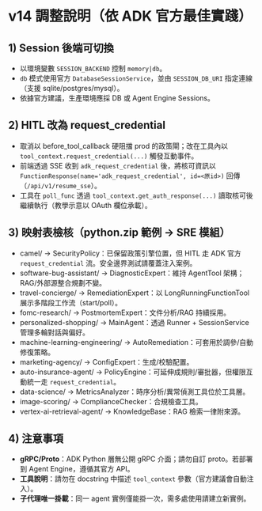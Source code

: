
# v14 調整說明（依 ADK 官方最佳實踐）

## 1) Session 後端可切換
- 以環境變數 `SESSION_BACKEND` 控制 `memory|db`。
- `db` 模式使用官方 `DatabaseSessionService`，並由 `SESSION_DB_URI` 指定連線（支援 sqlite/postgres/mysql）。
- 依據官方建議，生產環境應採 DB 或 Agent Engine Sessions。

## 2) HITL 改為 request_credential
- 取消以 before_tool_callback 硬阻擋 prod 的政策閘；改在工具內以 `tool_context.request_credential(...)` 觸發互動事件。
- 前端透過 SSE 收到 `adk_request_credential` 後，將核可資訊以 `FunctionResponse(name='adk_request_credential', id=<原id>)` 回傳（`/api/v1/resume_sse`）。
- 工具在 `poll_func` 透過 `tool_context.get_auth_response(...)` 讀取核可後繼續執行（教學示意以 OAuth 欄位承載）。

## 3) 映射表檢核（python.zip 範例 → SRE 模組）
- camel/ → SecurityPolicy：已保留政策引擎位置，但 HITL 走 ADK 官方 `request_credential` 流。安全邊界測試請覆蓋注入案例。 
- software-bug-assistant/ → DiagnosticExpert：維持 AgentTool 架構；RAG/外部源整合規劃不變。
- travel-concierge/ → RemediationExpert：以 LongRunningFunctionTool 展示多階段工作流（start/poll）。
- fomc-research/ → PostmortemExpert：文件分析/RAG 持續採用。
- personalized-shopping/ → MainAgent：透過 Runner + SessionService 管理多輪對話與偏好。
- machine-learning-engineering/ → AutoRemediation：可套用於調參/自動修復策略。
- marketing-agency/ → ConfigExpert：生成/校驗配置。
- auto-insurance-agent/ → PolicyEngine：可延伸成規則/審批器，但權限互動統一走 `request_credential`。
- data-science/ → MetricsAnalyzer：時序分析/異常偵測工具位於工具層。
- image-scoring/ → ComplianceChecker：合規檢查工具。
- vertex-ai-retrieval-agent/ → KnowledgeBase：RAG 檢索一律附來源。

## 4) 注意事項
- **gRPC/Proto**：ADK Python 層無公開 gRPC 介面；請勿自訂 proto。若部署到 Agent Engine，遵循其官方 API。
- **工具說明**：請勿在 docstring 中描述 `tool_context` 參數（官方建議會自動注入）。
- **子代理唯一掛載**：同一 agent 實例僅能掛一次，需多處使用請建立新實例。
